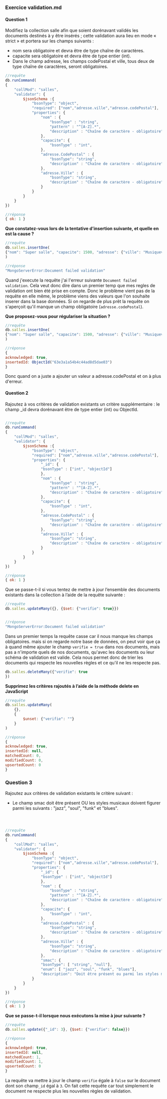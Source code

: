 
### Exercice validation.md

#### Question 1
Modifiez la collection salle afin que soient dorénavant validés les documents destinés à y être insérés ; cette validation aura lieu en mode « strict » et portera sur les champs suivants :

- nom sera obligatoire et devra être de type chaîne de caractères.
- capacite sera obligatoire et devra être de type entier (int).
- Dans le champ adresse, les champs codePostal et ville, tous deux de type chaîne de caractères, seront obligatoires.

```javascript
//requête
db.runCommand(
{
	"collMod": "salles",
	"validator": {
		$jsonSchema :{
			"bsonType": "object",
			"required": ["nom","adresse.ville","adresse.codePostal"],
			"properties": {
				"nom" : {
					"bsonType" : "string",
					"pattern" : "^[A-Z].*",
					"description" : "Chaîne de caractère - obligatoire"
				},
				"capacite": {
					"bsonType" : "int",
				},
				"adresse.CodePostal" : {
					"bsonType": "string",
					"description" : "Chaîne de caractère - obligatoire"
				},
				"adresse.Ville" : {
					"bsonType": "string",
					"description" : "Chaîne de caractère - obligatoire"
				}
			}
		}
	}
})

//réponse
{ ok: 1 }
```


**Que constatez-vous lors de la tentative d’insertion suivante, et quelle en est la cause ?**
```javascript 
//requête
db.salles.insertOne( 
{"nom": "Super salle", "capacite": 1500, "adresse": {"ville": "Musiqueville"}} 
)

//réponse
"MongoServerError:Document failed validation"

```

Quand j'execute la requête j'ai l'erreur suivante  `Document failed validation`. Cela veut donc dire dans un premier temp que mes regles de validation ont bien été prise en compte. 
Donc le problème vient pas de la requête en elle même, le problème viens des valeurs  que l'on souhaite inserer dans la base données. Si on regarde de plus prêt la requête on s'aperçoit  qu'il manque un champ obligatoire (`adresse.codePostal`).

**Que proposez-vous pour régulariser la situation ?**

```javascript
//requête
db.salles.insertOne( 
{"nom": "Super salle", "capacite": 1500, "adresse": {"ville": "Musiqueville", "codePostal": "26140 09" }} 
)

//réponse
{
acknowledged: true,
insertedId: ObjectId("63e3a1a54b4c44ad8d5dae03")
}
```

Donc quand on a juste a ajouter un valeur a adresse.codePostal et  on à plus d'erreur.



#### Question 2

Rajoutez à vos critères de validation existants un critère supplémentaire : le champ _id devra dorénavant être de type entier (int) ou ObjectId.

```javascript

//requête
db.runCommand(
{
	"collMod": "salles",
	"validator": {
		$jsonSchema :{
			"bsonType": "object",
			"required": ["nom","adresse.ville","adresse.codePostal"],
			"properties": {
				"_id": {
				"bsonType" : ["int", "objectId"]
				},
				"nom" : {
					"bsonType" : "string",
					"pattern" : "^[A-Z].*",
					"description" : "Chaîne de caractère - obligatoire"
				},
				"capacite": {
					"bsonType" : "int",
				},
				"adresse.CodePostal" : {
					"bsonType": "string",
					"description" : "Chaîne de caractère - obligatoire"
				},
				"adresse.Ville" : {
					"bsonType": "string",
					"description" : "Chaîne de caractère - obligatoire"
				}
			}
		}
	}
})

//réponse
{ ok: 1 }

```


Que se passe-t-il si vous tentez de mettre à jour l’ensemble des documents existants dans la collection à l’aide de la requête suivante :
```javascript
//requête
db.salles.updateMany({}, {$set: {"verifie": true}}) 


//réponse
"MongoServerError:Document failed validation"
```

Dans un premier temps la requête casse car il nous manque les champs obligatoires. mais si on regarde notre base de données, on peut voir que ça à quand même ajouter le champ `verifie = true` dans nos documents, mais pas a n'importe quels de nos documents, qu'avec les documents ou leur schéma de validation est valide. Cela nous permet donc de trier les documents qui respecte les nouvelles règles et ce qu'il ne les respecte pas.

```javascript
db.salles.deleteMany({"verifie": true
})
```


**Supprimez les critères rajoutés à l’aide de la méthode delete en JavaScript**
```javascript
//requête
db.salles.updateMany(  
    {},  
    {  
        $unset: {"verifie": ""}  
    }  
)

//réponse
{
acknowledged: true,
insertedId: null,
matchedCount: 0,
modifiedCount: 0,
upsertedCount: 0
}

```

### Question 3

Rajoutez aux critères de validation existants le critère suivant :

- Le champ smac doit être présent OU les styles musicaux doivent figurer parmi les suivants : "jazz", "soul", "funk" et "blues".
```javascript



//requête
db.runCommand(
{
	"collMod": "salles",
	"validator": {
		$jsonSchema :{
			"bsonType": "object",
			"required": ["nom","adresse.ville","adresse.codePostal"],
			"properties": {
				"_id": {
				"bsonType" : ["int", "objectId"]
				},
				"nom" : {
					"bsonType" : "string",
					"pattern" : "^[A-Z].*",
					"description" : "Chaîne de caractère - obligatoire"
				},
				"capacite": {
					"bsonType" : "int",
				},
				"adresse.CodePostal" : {
					"bsonType": "string",
					"description" : "Chaîne de caractère - obligatoire"
				},
				"adresse.Ville" : {
					"bsonType": "string",
					"description" : "Chaîne de caractère - obligatoire"
				},
				"smac": {   
                "bsonType": [ "string", "null"],  
                "enum": [ "jazz", "soul", "funk", "blues"],  
                "description": "Doit être présent ou parmi les styles musicaux suivants : jazz, soul, funk, blues - facultatif" }
			}
		}
	}
})

//réponse
{ ok: 1 }
```


**Que se passe-t-il lorsque nous exécutons la mise à jour suivante ?**
```javascript
//requête
db.salles.update({"_id": 3}, {$set: {"verifie": false}})

//réponse
{
acknowledged: true,
insertedId: null,
matchedCount: 1,
modifiedCount: 1,
upsertedCount: 0
}
```

La requête va mettre à jour  le champ `verifie` égale à `false` sur le document dont son champ`_id` égal à `3`.  On fait cette requête car tout simplement le document ne respecte plus les nouvelles règles de validation.
